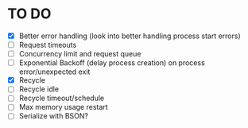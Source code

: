 # TO DO

- [x] Better error handling (look into better handling process start errors)
- [ ] Request timeouts
- [ ] Concurrency limit and request queue
- [ ] Exponential Backoff (delay process creation) on process error/unexpected exit
- [x] Recycle
- [ ] Recycle idle
- [ ] Recycle timeout/schedule
- [ ] Max memory usage restart
- [ ] Serialize with BSON?
